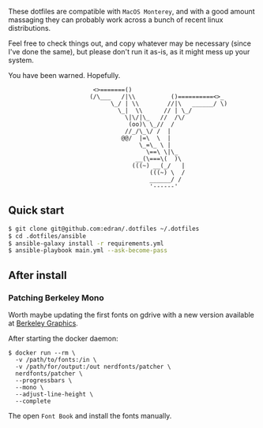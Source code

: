 These dotfiles are compatible with `MacOS Monterey`, and with a good amount
massaging they can probably work across a bunch of recent linux distributions.

Feel free to check things out, and copy whatever may be necessary (since I've
done the same), but please don't run it as-is, as it might mess up your system.

You have been warned. Hopefully.

```
                        <>=======()
                       (/\___   /|\\          ()==========<>_
                             \_/ | \\        //|\   ______/ \)
                               \_|  \\      // | \_/
                                 \|\/|\_   //  /\/
                                  (oo)\ \_//  /
                                 //_/\_\/ /  |
                                @@/  |=\  \  |
                                     \_=\_ \ |
                                       \==\ \|\_
                                    __(\===\(  )\
                                   (((~) __(_/   |
                                        (((~) \  /
                                        ______/ /
                                        '------'
```

## Quick start

``` sh
$ git clone git@github.com:edran/.dotfiles ~/.dotfiles
$ cd .dotfiles/ansible
$ ansible-galaxy install -r requirements.yml
$ ansible-playbook main.yml --ask-become-pass
```


## After install

### Patching Berkeley Mono

Worth maybe updating the first fonts on gdrive with a new version available at [Berkeley Graphics](https://berkeleygraphics.com).

After starting the docker daemon:

``` shell
$ docker run --rm \
  -v /path/to/fonts:/in \
  -v /path/for/output:/out nerdfonts/patcher \
  nerdfonts/patcher \
  --progressbars \
  --mono \
  --adjust-line-height \
  --complete
```

The open `Font Book` and install the fonts manually.

